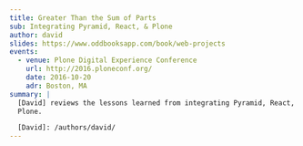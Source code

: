 ```yaml
---
title: Greater Than the Sum of Parts
sub: Integrating Pyramid, React, & Plone
author: david
slides: https://www.oddbooksapp.com/book/web-projects
events:
  - venue: Plone Digital Experience Conference
    url: http://2016.ploneconf.org/
    date: 2016-10-20
    adr: Boston, MA
summary: |
  [David] reviews the lessons learned from integrating Pyramid, React, and
  Plone.

  [David]: /authors/david/
---
```




